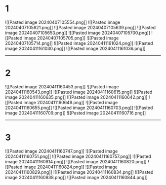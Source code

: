 # 1
![[Pasted image 20240407105554.png]]
![[Pasted image 20240407105621.png]]
![[Pasted image 20240407105639.png]]
![[Pasted image 20240407105653.png]]
![[Pasted image 20240407105700.png]]
![[Pasted image 20240407105705.png]]
![[Pasted image 20240407105714.png]]
![[Pasted image 20240411161024.png]]
![[Pasted image 20240411161030.png]]
![[Pasted image 20240411161036.png]]
___
# 2
![[Pasted image 20240411160453.png]]
![[Pasted image 20240411160543.png]]
![[Pasted image 20240411160615.png]]
![[Pasted image 20240411160635.png]]
![[Pasted image 20240411160642.png]]
![[Pasted image 20240411160649.png]]
![[Pasted image 20240411160655.png]]
![[Pasted image 20240411160703.png]]
![[Pasted image 20240411160709.png]]
![[Pasted image 20240411160716.png]]
___
# 3
![[Pasted image 20240411160747.png]]
![[Pasted image 20240411160751.png]]
![[Pasted image 20240411160757.png]]
![[Pasted image 20240411160814.png]]
![[Pasted image 20240411160820.png]]
![[Pasted image 20240411160824.png]]
![[Pasted image 20240411160829.png]]
![[Pasted image 20240411160834.png]]
![[Pasted image 20240411160838.png]]
![[Pasted image 20240411160844.png]]